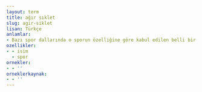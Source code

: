 ```yaml
---
layout: term
title: ağır sıklet
slug: agir-siklet
lisan: Türkçe
anlamlar:
- Bazı spor dallarında o sporun özelliğine göre kabul edilen belli bir kilonun üstündeki en ağır kilolu yarışmacıların bulunduğu sınıf; başağırlık, ağır
ozellikler:
- - isim
  - spor
ornekler:
- - ''
orneklerkaynak:
- - ''
---
```


